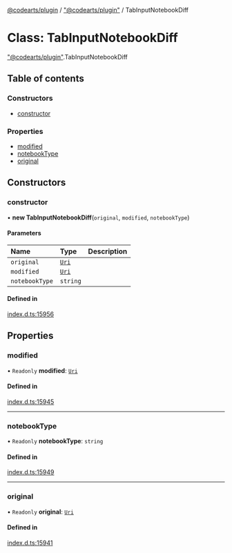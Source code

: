 [@codearts/plugin](../README.md) / ["@codearts/plugin"](../modules/_codearts_plugin_.md) / TabInputNotebookDiff

# Class: TabInputNotebookDiff

["@codearts/plugin"](../modules/_codearts_plugin_.md).TabInputNotebookDiff

## Table of contents

### Constructors

- [constructor](codearts_plugin_.TabInputNotebookDiff.md#constructor)

### Properties

- [modified](codearts_plugin_.TabInputNotebookDiff.md#modified)
- [notebookType](codearts_plugin_.TabInputNotebookDiff.md#notebooktype)
- [original](codearts_plugin_.TabInputNotebookDiff.md#original)

## Constructors

### constructor

• **new TabInputNotebookDiff**(`original`, `modified`, `notebookType`)

#### Parameters

| Name | Type | Description |
| :------ | :------ | :------ |
| `original` | [`Uri`](codearts_plugin_.Uri.md) |  |
| `modified` | [`Uri`](codearts_plugin_.Uri.md) |  |
| `notebookType` | `string` |  |

#### Defined in

[index.d.ts:15956](https://github.com/huaweicloud/cloudide-plugin-api/blob/3b0eee8/index.d.ts#L15956)

## Properties

### modified

• `Readonly` **modified**: [`Uri`](codearts_plugin_.Uri.md)

#### Defined in

[index.d.ts:15945](https://github.com/huaweicloud/cloudide-plugin-api/blob/3b0eee8/index.d.ts#L15945)

___

### notebookType

• `Readonly` **notebookType**: `string`

#### Defined in

[index.d.ts:15949](https://github.com/huaweicloud/cloudide-plugin-api/blob/3b0eee8/index.d.ts#L15949)

___

### original

• `Readonly` **original**: [`Uri`](codearts_plugin_.Uri.md)

#### Defined in

[index.d.ts:15941](https://github.com/huaweicloud/cloudide-plugin-api/blob/3b0eee8/index.d.ts#L15941)
